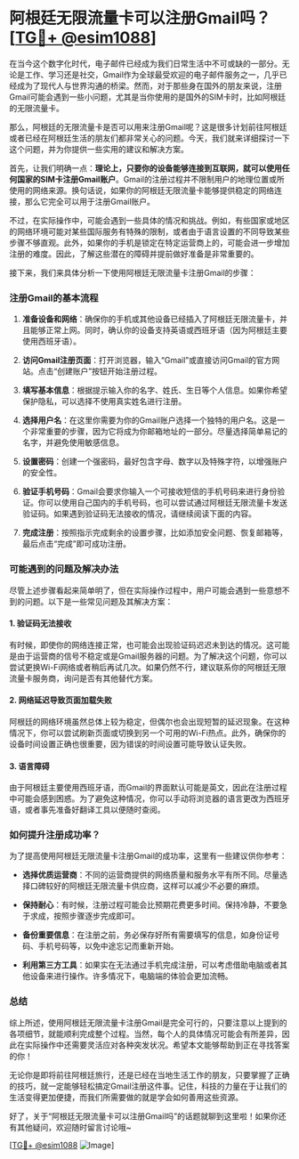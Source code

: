 # 阿根廷无限流量卡可以注册Gmail吗？[[TG💪+ @esim1088](https://t.me/s/esim1088)]

在当今这个数字化时代，电子邮件已经成为我们日常生活中不可或缺的一部分。无论是工作、学习还是社交，Gmail作为全球最受欢迎的电子邮件服务之一，几乎已经成为了现代人与世界沟通的桥梁。然而，对于那些身在国外的朋友来说，注册Gmail可能会遇到一些小问题，尤其是当你使用的是国外的SIM卡时，比如阿根廷的无限流量卡。

那么，阿根廷的无限流量卡是否可以用来注册Gmail呢？这是很多计划前往阿根廷或者已经在阿根廷生活的朋友们都非常关心的问题。今天，我们就来详细探讨一下这个问题，并为你提供一些实用的建议和解决方案。

首先，让我们明确一点：**理论上，只要你的设备能够连接到互联网，就可以使用任何国家的SIM卡注册Gmail账户**。Gmail的注册过程并不限制用户的地理位置或所使用的网络来源。换句话说，如果你的阿根廷无限流量卡能够提供稳定的网络连接，那么它完全可以用于注册Gmail账户。

不过，在实际操作中，可能会遇到一些具体的情况和挑战。例如，有些国家或地区的网络环境可能对某些国际服务有特殊的限制，或者由于语言设置的不同导致某些步骤不够直观。此外，如果你的手机是锁定在特定运营商上的，可能会进一步增加注册的难度。因此，了解这些潜在的障碍并提前做好准备是非常重要的。

接下来，我们来具体分析一下使用阿根廷无限流量卡注册Gmail的步骤：

### 注册Gmail的基本流程

1. **准备设备和网络**：确保你的手机或其他设备已经插入了阿根廷无限流量卡，并且能够正常上网。同时，确认你的设备支持英语或西班牙语（因为阿根廷主要使用西班牙语）。

2. **访问Gmail注册页面**：打开浏览器，输入“Gmail”或直接访问Gmail的官方网站。点击“创建账户”按钮开始注册过程。

3. **填写基本信息**：根据提示输入你的名字、姓氏、生日等个人信息。如果你希望保护隐私，可以选择不使用真实姓名进行注册。

4. **选择用户名**：在这里你需要为你的Gmail账户选择一个独特的用户名。这是一个非常重要的步骤，因为它将成为你邮箱地址的一部分。尽量选择简单易记的名字，并避免使用敏感信息。

5. **设置密码**：创建一个强密码，最好包含字母、数字以及特殊字符，以增强账户的安全性。

6. **验证手机号码**：Gmail会要求你输入一个可接收短信的手机号码来进行身份验证。你可以使用自己国内的手机号码，也可以尝试通过阿根廷无限流量卡发送验证码。如果遇到验证码无法接收的情况，请继续阅读下面的内容。

7. **完成注册**：按照指示完成剩余的设置步骤，比如添加安全问题、恢复邮箱等，最后点击“完成”即可成功注册。

### 可能遇到的问题及解决办法

尽管上述步骤看起来简单明了，但在实际操作过程中，用户可能会遇到一些意想不到的问题。以下是一些常见问题及其解决方案：

#### 1. 验证码无法接收
有时候，即使你的网络连接正常，也可能会出现验证码迟迟未到达的情况。这可能是由于运营商的信号不稳定或是Gmail服务器的问题。为了解决这个问题，你可以尝试更换Wi-Fi网络或者稍后再试几次。如果仍然不行，建议联系你的阿根廷无限流量卡服务商，询问是否有其他替代方案。

#### 2. 网络延迟导致页面加载失败
阿根廷的网络环境虽然总体上较为稳定，但偶尔也会出现短暂的延迟现象。在这种情况下，你可以尝试刷新页面或切换到另一个可用的Wi-Fi热点。此外，确保你的设备时间设置正确也很重要，因为错误的时间设置可能导致认证失败。

#### 3. 语言障碍
由于阿根廷主要使用西班牙语，而Gmail的界面默认可能是英文，因此在注册过程中可能会感到困惑。为了避免这种情况，你可以手动将浏览器的语言更改为西班牙语，或者事先准备好翻译工具以便随时查阅。

### 如何提升注册成功率？

为了提高使用阿根廷无限流量卡注册Gmail的成功率，这里有一些建议供你参考：

- **选择优质运营商**：不同的运营商提供的网络质量和服务水平有所不同。尽量选择口碑较好的阿根廷无限流量卡供应商，这样可以减少不必要的麻烦。
  
- **保持耐心**：有时候，注册过程可能会比预期花费更多时间。保持冷静，不要急于求成，按照步骤逐步完成即可。

- **备份重要信息**：在注册之前，务必保存好所有需要填写的信息，如身份证号码、手机号码等，以免中途忘记而重新开始。

- **利用第三方工具**：如果实在无法通过手机完成注册，可以考虑借助电脑或者其他设备来进行操作。许多情况下，电脑端的体验会更加流畅。

### 总结

综上所述，使用阿根廷无限流量卡注册Gmail是完全可行的，只要注意以上提到的各项细节，就能顺利完成整个过程。当然，每个人的具体情况可能会有所差异，因此在实际操作中还需要灵活应对各种突发状况。希望本文能够帮助到正在寻找答案的你！

无论你是即将前往阿根廷旅行，还是已经在当地生活工作的朋友，只要掌握了正确的技巧，就一定能够轻松搞定Gmail注册这件事。记住，科技的力量在于让我们的生活变得更加便捷，而我们所需要做的就是学会如何善用这些资源。

好了，关于“阿根廷无限流量卡可以注册Gmail吗”的话题就聊到这里啦！如果你还有其他疑问，欢迎随时留言讨论哦~ 

[[TG💪+ @esim1088](https://t.me/s/esim1088) ![Image](https://i.postimg.cc/4NQfJmqS/Snipaste-2025-05-13-00-14-12.png)]